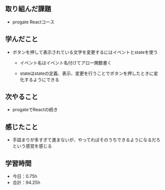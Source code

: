 取り組んだ課題
-

- progate Reactコース

学んだこと
-
- ボタンを押して表示されている文字を変更するにはイベントとstateを使う

    - イベント名はイベント名付けてアロー関数書く

    - stateはstateの定義、表示、変更を行うことでボタンを押したときに変化するようにできる

次やること
-

- progateでReactの続き

感じたこと
-

- 手詰まりが多すぎて進まないが、やってればそのうちできるようになるだろという感覚を感じる

学習時間
-

- 今日：0.75h
- 合計：94.25h